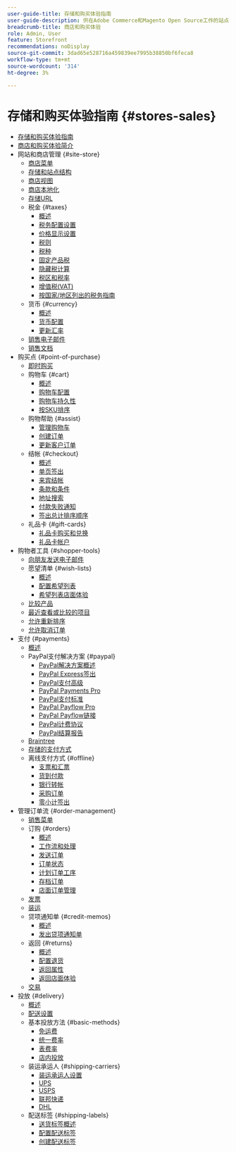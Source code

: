 ```yaml
---
user-guide-title: 存储和购买体验指南
user-guide-description: 供在Adobe Commerce和Magento Open Source工作的站点管理员、客户服务代理以及销售经理使用的全面信息。
breadcrumb-title: 商店和购买体验
role: Admin, User
feature: Storefront
recommendations: noDisplay
source-git-commit: 3dad65e528716a459839ee7995b38850bf6feca8
workflow-type: tm+mt
source-wordcount: '314'
ht-degree: 3%

---
```



# 存储和购买体验指南 {#stores-sales}

+ [存储和购买体验指南](guide-overview.md)
+ [商店和购买体验简介](introduction.md)
+ 网站和商店管理 {#site-store}
   + [商店菜单](stores-menu.md)
   + [存储和站点结构](stores.md)
   + [商店视图](store-views.md)
   + [商店本地化](store-localize.md)
   + [存储URL](store-urls.md)
   + 税金 {#taxes}
      + [概述](taxes.md)
      + [税务配置设置](tax-settings-general.md)
      + [价格显示设置](display-settings.md)
      + [税则](tax-rules.md)
      + [税种](tax-class.md)
      + [固定产品税](fixed-product-tax.md)
      + [隐藏税计算](hidden-tax-calculation.md)
      + [税区和税率](tax-zones-rates.md)
      + [增值税(VAT)](vat.md)
      + [按国家/地区列出的税务指南](international-tax-guidelines.md)
   + 货币 {#currency}
      + [概述](currency.md)
      + [货币配置](currency-configuration.md)
      + [更新汇率](currency-update.md)
   + [销售电子邮件](sales-email.md)
   + [销售文档](sales-documents.md)
+ 购买点 {#point-of-purchase}
   + [即时购买](checkout-instant-purchase.md)
   + 购物车 {#cart}
      + [概述](cart.md)
      + [购物车配置](cart-configuration.md)
      + [购物车持久性](cart-persistent.md)
      + [按SKU排序](order-by-sku.md)
   + 购物帮助 {#assist}
      + [管理购物车](shopping-assisted-cart-manage.md)
      + [创建订单](customer-account-create-order.md)
      + [更新客户订单](order-update.md)
   + 结帐 {#checkout}
      + [概述](checkout-process.md)
      + [单页签出](checkout-one-page.md)
      + [来宾结帐](checkout-guest.md)
      + [条款和条件](terms-and-conditions.md)
      + [地址搜索](checkout-address-search.md)
      + [付款失败通知](checkout-payment-failed-emails.md)
      + [签出总计排序顺序](checkout-totals-sort-order.md)
   + 礼品卡 {#gift-cards}
      + [礼品卡购买和兑换](product-gift-card-workflow.md)
      + [礼品卡帐户](product-gift-card-accounts.md)
+ 购物者工具 {#shopper-tools}
   + [向朋友发送电子邮件](email-a-friend.md)
   + 愿望清单 {#wish-lists}
      + [概述](wishlists.md)
      + [配置希望列表](wishlist-configuration.md)
      + [希望列表店面体验](wishlist-storefront.md)
   + [比较产品](product-compare.md)
   + [最近查看或比较的项目](products-viewed-compared.md)
   + [允许重新排序](reorders-allow.md)
   + [允许取消订单](cancel-allow.md)
+ 支付 {#payments}
   + [概述](payments.md)
   + PayPal支付解决方案 {#paypal}
      + [PayPal解决方案概述](paypal.md)
      + [PayPal Express签出](paypal-express-checkout.md)
      + [PayPal支付高级](paypal-payments-advanced.md)
      + [PayPal Payments Pro](paypal-payments-pro.md)
      + [PayPal支付标准](paypal-payments-standard.md)
      + [PayPal Payflow Pro](paypal-payflow-pro.md)
      + [PayPal Payflow链接](paypal-payflow-link.md)
      + [PayPal计费协议](paypal-billing-agreements.md)
      + [PayPal结算报告](paypal-settlement-reports.md)
   + [Braintree](braintree.md)
   + [存储的支付方式](stored-payment-methods.md)
   + 离线支付方式 {#offline}
      + [支票和汇票](check-money-order.md)
      + [货到付款](cash-on-delivery.md)
      + [银行转帐](bank-transfer.md)
      + [采购订单](purchase-order.md)
      + [零小计签出](zero-subtotal-checkout.md)
+ 管理订单流 {#order-management}
   + [销售菜单](sales-menu.md)
   + 订购 {#orders}
      + [概述](orders.md)
      + [工作流和处理](order-processing.md)
      + [发送订单](order-ship.md)
      + [订单状态](order-status.md)
      + [计划订单工序](order-scheduled-operations.md)
      + [存档订单](order-archive.md)
      + [店面订单管理](orders-storefront.md)
   + [发票](invoices.md)
   + [装运](shipments.md)
   + 贷项通知单 {#credit-memos}
      + [概述](credit-memos.md)
      + [发出贷项通知单](credit-memo-create.md)
   + 返回 {#returns}
      + [概述](returns.md)
      + [配置退货](rma-configure.md)
      + [返回属性](attributes-returns.md)
      + [返回店面体验](rma-customer-experience.md)
   + [交易](transactions.md)
+ 投放 {#delivery}
   + [概述](delivery.md)
   + [配送设置](shipping-settings.md)
   + 基本投放方法 {#basic-methods}
      + [免运费](shipping-free.md)
      + [统一费率](shipping-flat-rate.md)
      + [表费率](shipping-table-rate.md)
      + [店内投放](shipping-in-store-delivery.md)
   + 装运承运人 {#shipping-carriers}
      + [装运承运人设置](carriers.md)
      + [UPS](ups.md)
      + [USPS](usps.md)
      + [联邦快递](fedex.md)
      + [DHL](dhl.md)
   + 配送标签 {#shipping-labels}
      + [送货标签概述](shipping-labels.md)
      + [配置配送标签](shipping-label-configure.md)
      + [创建配送标签](shipping-label-create.md)
